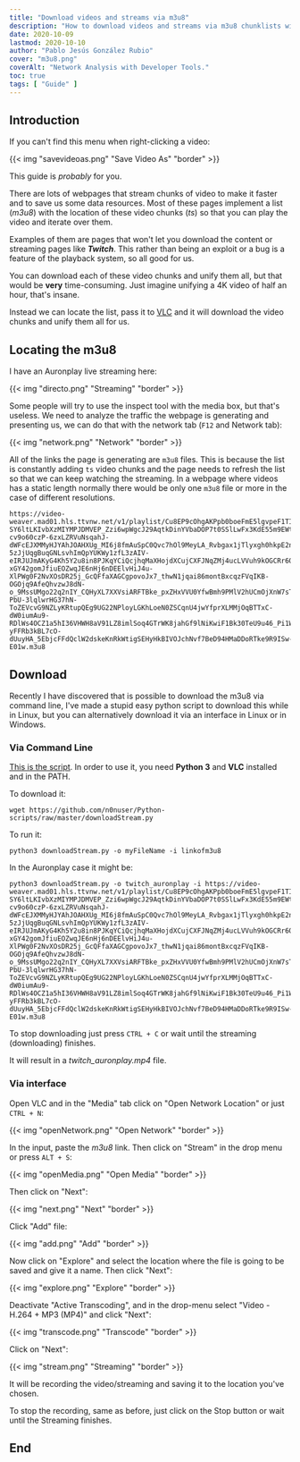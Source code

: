 ```yaml
---
title: "Download videos and streams via m3u8"
description: "How to download videos and streams via m3u8 chunklists with VLC."
date: 2020-10-09
lastmod: 2020-10-10
author: "Pablo Jesús González Rubio"
cover: "m3u8.png"
coverAlt: "Network Analysis with Developer Tools."
toc: true
tags: [ "Guide" ]
---
```


## Introduction

If you can't find this menu when right-clicking a video:

{{< img "savevideoas.png" "Save Video As" "border" >}}

This guide is *probably* for you.

There are lots of webpages that stream chunks of video to make it faster and to save us some data resources. Most of these pages implement a list (*m3u8*) with the location of these video chunks (*ts*) so that you can play the video and iterate over them.

Examples of them are pages that won't let you download the content or streaming pages like ***Twitch***. This rather than being an exploit or a bug is a feature of the playback system, so all good for us.

You can download each of these video chunks and unify them all, but that would be **very** time-consuming. Just imagine unifying a 4K video of half an hour, that's insane.

Instead we can locate the list, pass it to [VLC](https://www.videolan.org/vlc/index.html) and it will download the video chunks and unify them all for us.

## Locating the m3u8

I have an Auronplay live streaming here:

{{< img "directo.png" "Streaming" "border" >}}

Some people will try to use the inspect tool with the media box, but that's useless. We need to analyze the traffic the webpage is generating and presenting us, we can do that with the network tab (`F12` and Network tab):

{{< img "network.png" "Network" "border" >}}

All of the links the page is generating are `m3u8` files. This is because the list is constantly adding `ts` video chunks and the page needs to refresh the list so that we can keep watching the streaming. In a webpage where videos has a static length normally there would be only one `m3u8` file or more in the case of different resolutions.

```
https://video-weaver.mad01.hls.ttvnw.net/v1/playlist/Cu8EP9cOhgAKPpb0boeFmE5lgvpeF1TItnVuv7OLvTiWJ5QfrgH-SY6ltLKIvbXzMIYMPJDMVEP_Zzi6wpWgcJ29AqtkDinYVbaDOP7t0SSlLwFx3KdE55m9EWtmqUfREhO6xVbK4sruwg6A7WJPA7LEN0yAc48xFmHjcbFKXrxTwp-cv9o60czP-6zxLZRVuNsqahJ-dWFcEJXMMyHJYAhJOAHXUg_MI6j8fmAuSpC0Qvc7hOl9MeyLA_Rvbgax1jTlyxgh0hkpE2nWwfynFabfFLH-5zJjUqgBuqGNLsvhImQpYUKWy1zfL3zAIV-eIRJUJmAKyG4Kh5Y2u8in8PJKqYCiQcjhqMaXHojdXCujCXFJNqZMj4ucLVVuh9kOGCRr6Q1lyayNlcPnmHPJsGj-xGY42gomJfiuEOZwqJE6nHj6nDEElvHiJ4u-XlPWg0F2NvXOsDR25j_GcQFfaXAGCgpovoJx7_thwN1jqai86montBxcqzFVqIKB-OGOjq9AfeQhvzwJ8dN-o_9MssUMgo22q2nIY_CQHyXL7XXVsiARFTBke_pxZHxVVU0YfwBmh9PMlV2hUCmOjXnW7sTJLYc-PbU-3lqlwrHG37hN-ToZEVcvG9NZLyKRtupQEg9UG22NPloyLGKhLoeN0ZSCqnU4jwYfprXLMMjOqBTTxC-dW0iumAu9-RDlWs4OCZ1a5hI36VHWH8aV91LZ8imlSoq4GTrWK8jahGf9lNiKwiF1Bk30TeU9u46_Pi1WwyRitvM_LfV9mWsgjTjLL-yFFRb3kBL7cO-dUuyHA_5EbjcFFdQclW2dskeKnRkWtigSEHyHkBIVOJchNvf7BeD94HMaDDoRTke9R9ISw-E01w.m3u8
```

## Download

Recently I have discovered that is possible to download the m3u8 via command line, I've made a stupid easy python script to download this while in Linux, but you can alternatively download it via an interface in Linux or in Windows.

### Via Command Line

[This is the script](https://github.com/n0nuser/Python-scripts/blob/master/downloadStream.py). In order to use it, you need **Python 3** and **VLC** installed and in the PATH.

To download it:

```
wget https://github.com/n0nuser/Python-scripts/raw/master/downloadStream.py
```

To run it:

```
python3 downloadStream.py -o myFileName -i linkofm3u8
```

In the Auronplay case it might be:

```
python3 downloadStream.py -o twitch_auronplay -i https://video-weaver.mad01.hls.ttvnw.net/v1/playlist/Cu8EP9cOhgAKPpb0boeFmE5lgvpeF1TItnVuv7OLvTiWJ5QfrgH-SY6ltLKIvbXzMIYMPJDMVEP_Zzi6wpWgcJ29AqtkDinYVbaDOP7t0SSlLwFx3KdE55m9EWtmqUfREhO6xVbK4sruwg6A7WJPA7LEN0yAc48xFmHjcbFKXrxTwp-cv9o60czP-6zxLZRVuNsqahJ-dWFcEJXMMyHJYAhJOAHXUg_MI6j8fmAuSpC0Qvc7hOl9MeyLA_Rvbgax1jTlyxgh0hkpE2nWwfynFabfFLH-5zJjUqgBuqGNLsvhImQpYUKWy1zfL3zAIV-eIRJUJmAKyG4Kh5Y2u8in8PJKqYCiQcjhqMaXHojdXCujCXFJNqZMj4ucLVVuh9kOGCRr6Q1lyayNlcPnmHPJsGj-xGY42gomJfiuEOZwqJE6nHj6nDEElvHiJ4u-XlPWg0F2NvXOsDR25j_GcQFfaXAGCgpovoJx7_thwN1jqai86montBxcqzFVqIKB-OGOjq9AfeQhvzwJ8dN-o_9MssUMgo22q2nIY_CQHyXL7XXVsiARFTBke_pxZHxVVU0YfwBmh9PMlV2hUCmOjXnW7sTJLYc-PbU-3lqlwrHG37hN-ToZEVcvG9NZLyKRtupQEg9UG22NPloyLGKhLoeN0ZSCqnU4jwYfprXLMMjOqBTTxC-dW0iumAu9-RDlWs4OCZ1a5hI36VHWH8aV91LZ8imlSoq4GTrWK8jahGf9lNiKwiF1Bk30TeU9u46_Pi1WwyRitvM_LfV9mWsgjTjLL-yFFRb3kBL7cO-dUuyHA_5EbjcFFdQclW2dskeKnRkWtigSEHyHkBIVOJchNvf7BeD94HMaDDoRTke9R9ISw-E01w.m3u8
```

To stop downloading just press `CTRL + C` or wait until the streaming (downloading) finishes.

It will result in a *twitch_auronplay.mp4* file.

### Via interface

Open VLC and in the "Media" tab click on "Open Network Location" or just `CTRL + N`:

{{< img "openNetwork.png" "Open Network" "border" >}}

In the input, paste the *m3u8* link. Then click on "Stream" in the drop menu or press `ALT + S`:

{{< img "openMedia.png" "Open Media" "border" >}}

Then click on "Next":

{{< img "next.png" "Next" "border" >}}

Click "Add" file:

{{< img "add.png" "Add" "border" >}}

Now click on "Explore" and select the location where the file is going to be saved and give it a name. Then click "Next":

{{< img "explore.png" "Explore" "border" >}}

Deactivate "Active Transcoding", and in the drop-menu select "Video - H.264 + MP3 (MP4)" and click "Next":

{{< img "transcode.png" "Transcode" "border" >}}

Click on "Next":

{{< img "stream.png" "Streaming" "border" >}}

It will be recording the video/streaming and saving it to the location you've chosen.

To stop the recording, same as before, just click on the Stop button or wait until the Streaming finishes.

## End